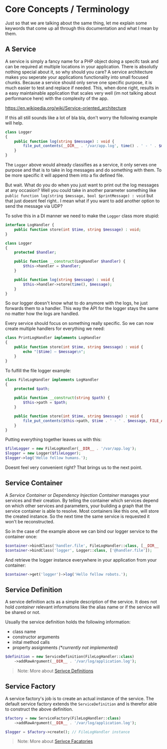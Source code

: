 # Core Concepts / Terminology

Just so that we are talking about the same thing, let me explain some keywords that come up all through this documentation and what I mean by them.

## A Service

A service is simply a fancy name for a PHP object doing a specifc task and can be required at multiple locations in your application. There is absolutly nothing special about it, so why should you care? A service architecture makes you seperate your applications functionality into small focused chunks. Because a service should only serve one specific purpose, it is much easier to test and replace if needed. This, when done right, results in a easy maintainable application that scales very well (im not talking about performance here) with the complexity of the app.

https://en.wikipedia.org/wiki/Service-oriented_architecture 

If this all still sounds like a lot of bla bla, don't worry the following example will help.

```php
class Logger 
{
    public function log(string $message) : void {
        file_put_contents(__DIR__ . '/var/app.log', time() . ' - ' . $message, FILE_APPEND);
    }
}
```

The `Logger` above would already classifies as a service, it only serves one purpose and that is to take in log messages and do something with them. To be more specific it will append them into a fix defined file.

But wait. What do you do when you just want to print out the log messages at any occasion? Well you could take in another parameter something like `public function log(string $message, bool $printMessage) : void` but that just doesnt feel right.. I mean what if you want to add another option to send the message via UDP?

To solve this in a DI manner we need to make the `Logger` class more stupid:

```php
interface LogHandler {
    public function store(int $time, string $message) : void;
}

class Logger 
{
    protected $handler;

    public function __construct(LogHandler $handler) {
        $this->handler = $handler;
    }

    public function log(string $message) : void {
        $this->handler->store(time(), $message);
    }
}
```

So our logger doesn't know what to do anymore with the logs, he just forwards them to a handler. This way the API for the logger stays the same no matter how the logs are handled.

Every service should focus on something really specific. So we can now create multiple handlers for everything we need:

```php
class PrintLogHandler implements LogHandler 
{
    public function store(int $time, string $message) : void {
        echo "[$time] – $message\n";
    }
}
```

To fulfill the file logger example:

```php
class FileLogHandler implements LogHandler 
{
    protected $path;

    public function __construct(string $path) {
        $this->path = $path;
    } 

    public function store(int $time, string $message) : void {
        file_put_contents($this->path, $time . ' - ' . $message, FILE_APPEND);
    }
}
```

Putting everything together leaves us with this:

```php
$fileLogger = new FileLogHandler(__DIR__ . '/var/app.log');
$logger = new Logger($fileLogger);
$logger->log('Hello fellow humans.');
```

Doesnt feel very convenient right? That brings us to the next point.

## Service Container

A _Service Container_ or _Dependency Injection Container_ manages your services and their creation. By telling the container which services depend on which other services and parameters, your building a graph that the service container is able to resolve. Most containers like this one, will store the created instance. So the next time the same service is requested it won't be reconstructed. 

So in the case of the example above we can bind our logger service to the container once:

```php
$container->bindClass('handler.file', FileLogHandler::class, [__DIR__ . '/var/app.log']);
$container->bindClass('logger', Logger::class, ['@handler.file']);
```

And retrieve the logger instance everywhere in your application from your container:

```php
$container->get('logger')->log('Hello fellow robots.');
```

## Service Definition

A service definition acts as a simple description of the service. It does not hold _container_ relevant informations like the alias name or if the service will be shared or not.

Usually the service definition holds the following information:

 * class name
 * constructor arguments
 * inital method calls
 * property assignments _(*currently not implemented)_

```php
$definition = new ServiceDefinition(FileLogHandler::class)
    ->addRawArgument(__DIR__ . '/var/log/application.log');
```

> Note: More about [Serivce Definitions](/container/master/usage/service-definitions)

## Service Factory

A service factory's job is to create an actual instance of the service. The default service factory extends the `ServiceDefinition` and is therefor able to construct the above definition.

```php
$factory = new ServiceFactory(FileLogHandler::class)
    ->addRawArgument(__DIR__ . '/var/log/application.log');

$logger = $factory->create(); // FileLogHandler instance
```

> Note: More about [Serivce Facatories](/container/master/service-binding/service-factories)
